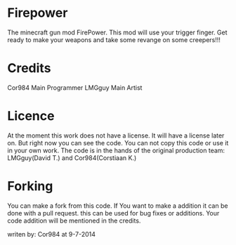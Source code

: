 Firepower
=========

The minecraft gun mod FirePower.
This mod will use your trigger finger. Get ready to make your weapons and take some revange on some creepers!!!

Credits
========
Cor984          Main Programmer
LMGguy          Main Artist

Licence
=========
At the moment this work does not have a license. It will have a license later on. But right now you can see the code. You can not copy this code or use it in your own work. The code is in the hands of the original production team: LMGguy(David T.) and Cor984(Corstiaan K.)

Forking
========
You can make a fork from this code. If You want to make a addition it can be done with a pull request. this can be used for bug fixes or additions. Your code addition will be mentioned in the credits.


writen by:
Cor984 at 9-7-2014
